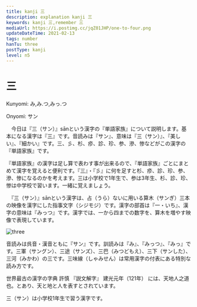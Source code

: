 ```yaml
---
title: kanji 三
description: explanation kanji 三
keywords: kanji 三,remember 三
mediaUrl: https://i.postimg.cc/jqZ01JHP/one-to-four.png
updateDateTime: 2021-02-13
tags: number
hanTu: three
postType: kanji
level: n5
---
```


# 三

Kunyomi: み,み.つ,みっ.つ

Onyomi: サン

　今日は『三（サン）』sānという漢字の『単語家族』について説明します。基本になる漢字は『三』です。音読みは『サン』、意味は『三（サン）』、『美しい』、『細かい』です。三、彡、杉、疹、診、珍、参、滲、惨などがこの漢字の『単語家族』です。

『単語家族』の漢字は足し算で表わす事が出来るので、『単語家族』ごとにまとめて漢字を覚えると便利です。『三』・『彡』に何を足すと杉、疹、診、珍、参、滲、惨になるのかを考えます。三は小学校で1年生で、参は3年生、杉、診、珍、惨は中学校で習います。一緒に覚えましょう。

　『三（サン）』sānという漢字は、占（うら）ないに用いる算木（サンぎ）三本の映像を漢字にした指事文字（シジモジ）です。漢字の部首は『一・いち』、漢字の意味は『みっつ』です。漢字では、一から四までの数字を、算木を増やす映像で表現しています。

![three](https://huusennarare.cocolog-nifty.com/blog/images/2016/08/11/photo_12.jpg "three")

音読みは呉音・漢音ともに『サン』です。訓読みは『み』、『みっつ』、『みっ』です。三軍（サングン）、三途（サンズ）、三巴（みつどもえ）、三下（サンした）、三河（みかわ）の三です。三味線（しゃみせん）は常用漢字の付表にある特別な読み方です。

世界最古の漢字の字典 許慎 『説文解字』 建光元年（121年） には、天地人之道也。とあり、天と地と人を表すとされています。

三（サン）は小学校1年生で習う漢字です。